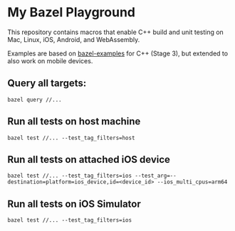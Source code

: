 # My Bazel Playground

This repository contains macros that enable C++ build and unit testing on Mac, Linux, iOS, Android, and WebAssembly.

Examples are based on [bazel-examples](https://github.com/bazelbuild/examples) for C++ (Stage 3), but extended to also work on mobile devices.

## Query all targets:

```
bazel query //...
```

## Run all tests on host machine

```
bazel test //... --test_tag_filters=host
```

## Run all tests on attached iOS device

```
bazel test //... --test_tag_filters=ios --test_arg=--destination=platform=ios_device,id=<device_id> --ios_multi_cpus=arm64
```

## Run all tests on iOS Simulator

```
bazel test //... --test_tag_filters=ios 
```

